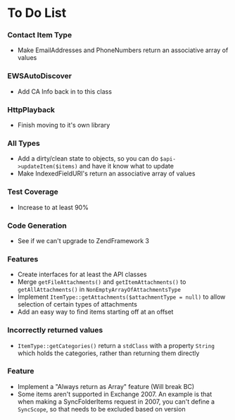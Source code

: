 # To Do List

### Contact Item Type
 * Make EmailAddresses and PhoneNumbers return an associative array of values

### EWSAutoDiscover
 * Add CA Info back in to this class

### HttpPlayback
 * Finish moving to it's own library

### All Types
 * Add a dirty/clean state to objects, so you can do `$api->updateItem($items)` and have it know what to update
 * Make IndexedFieldURI's return an associative array of values

### Test Coverage
 * Increase to at least 90%

### Code Generation
 * See if we can't upgrade to ZendFramework 3

### Features
 * Create interfaces for at least the API classes
 * Merge `getFileAttachments()` and `getItemAttachments()` to `getAllAttachments()` in `NonEmptyArrayOfAttachmentsType`
 * Implement `ItemType::getAttachments($attachmentType = null)` to allow selection of certain types of attachments
 * Add an easy way to find items starting off at an offset

### Incorrectly returned values
 * `ItemType::getCategories()` return a `stdClass` with a property `String` which holds the categories, rather than returning them directly

### Feature
 * Implement a "Always return as Array" feature (Will break BC)
 * Some items aren't supported in Exchange 2007. An example is that when making a SyncFolderItems request in 2007,
 you can't define a `SyncScope`, so that needs to be excluded based on version
